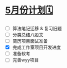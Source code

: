 # [5月份计划🗓️](https://github.com/HealUP/MyBlog/issues/11)

- [ ] 算法笔记迁移 & 复习旧题
- [ ] 分类总结八股文
- [ ] 简历项目面试准备
- [x] 完成工作室项目开发进度
- [ ] 准备软考
- [ ] 完善wyy项目